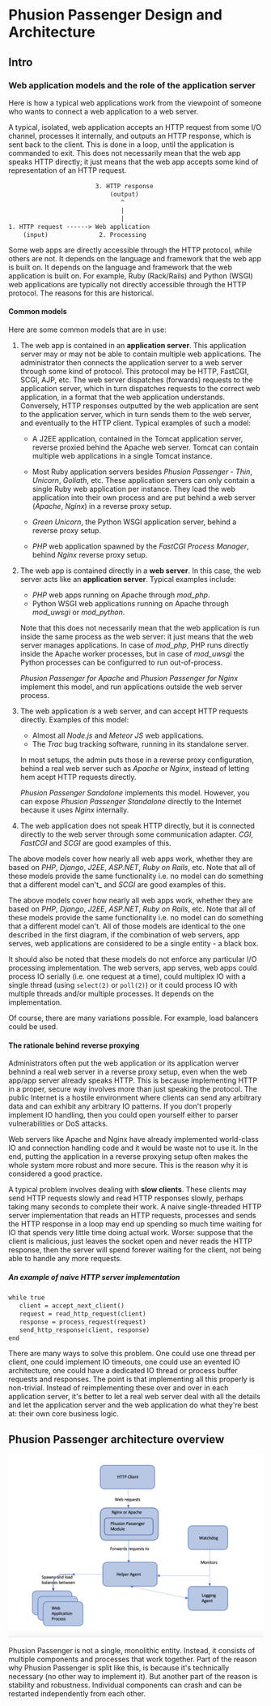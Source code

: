 # Phusion Passenger Design and Architecture

## Intro

### Web application models and the role of the application server

Here is how a typical web applications work from the viewpoint of someone who wants to connect a web application to a web server.

A typical, isolated, web application accepts an HTTP request from some I/O channel, processes it internally, and outputs an HTTP response, which is sent back to the client. This is done in a loop, until the application is commanded to exit. This does not necessarily mean that the web app speaks HTTP directly; it just means that the web app accepts some kind of representation of an HTTP request.

```
                        3. HTTP response
                            (output)
                               ^
                               |
                               |
1. HTTP request ------> Web application 
    (input)              2. Processing
```

Some web apps are directly accessible through the HTTP protocol, while others are not. It depends on the language and framework that the web app is built on. It depends on the language and framework that the web application is built on. For example, Ruby (Rack/Rails) and Python (WSGI) web applications are typically not directly accessible through the HTTP protocol. The reasons for this are historical.

#### Common models

Here are some common models that are in use:

1. The web app is contained in an **application server**. This application server may or  may not be able to contain multiple web applications. The administrator then connects the application server to a web server through some kind of protocol. This protocol may be HTTP, FastCGI, SCGI, AJP, etc. The web server dispatches (forwards) requests to the application server, which in turn dispatches requests to the correct web application, in a format that the web application understands.
   Conversely, HTTP responses outputted by the web application are sent to the application server, which in turn sends them to the web server, and eventually to the HTTP client.
Typical examples of such a model:
    - A J2EE application, contained in the Tomcat application server, reverse proxied behind the Apache web server. Tomcat can contain multiple web applications in a single Tomcat instance.

    - Most Ruby application servers besides _Phusion Passenger_ - _Thin_, _Unicorn_, _Goliath_, etc. These application servers can only contain a single Ruby web application per instance. They load the web application into their own process and are put behind a web server (_Apache_, _Nginx_) in a reverse proxy setup.

    - _Green Unicorn_, the Python WSGI application server, behind a reverse proxy setup.

    - _PHP_ web application spawned by the _FastCGI Process Manager_, behind _Nginx_ reverse proxy setup.

2. The web app is contained directly in a **web server**. In this case, the web server acts like an **application server**. Typical examples include:

    - _PHP_ web apps running on Apache through _mod_php_. 
    - Python WSGI web applications running on Apache through _mod_uwsgi_ or _mod_python_.

    Note that this does not necessarily mean that the web application is run inside the same process as the web server: it just means that the web server manages applications. In case of _mod_php_, PHP runs directly inside the Apache worker processes, but in case of _mod_uwsgi_ the Python processes can be configurred to run out-of-process.

    _Phusion Passenger for Apache_ and _Phusion Passenger for Nginx_ implement this model, and run applications outside the web server process. 

3. The web application *is* a web server, and can accept HTTP requests directly. Examples of this model:

    - Almost all _Node.js_ and _Meteor JS_ web applications.
    - The _Trac_ bug tracking software, running in its standalone server.

    In most setups, the admin puts those in a reverse proxy configuration, behind a real web server such as _Apache_ or _Nginx_, instead of letting hem acept HTTP requests directly. 

    _Phusion Passenger Sandalone_ implements this model. However, you can expose _Phusion Passenger Standalone_ directly to the Internet because it uses _Nginx_ internally.

4. The web application does not speak HTTP directly, but it is connected directly to the web server through some communication adapter. _CGI_, _FastCGI_ and _SCGI_ are good examples of this.


The above models cover how nearly all web apps work, whether they are based on _PHP_, _Django_, _J2EE_, _ASP.NET_, _Ruby on Rails_, etc. Note that all of these models provide the same functionality i.e. no model can do something that a different model can't_ and _SCGI_ are good examples of this.


The above models cover how nearly all web apps work, whether they are based on _PHP_, _Django_, _J2EE_, _ASP.NET_, _Ruby on Rails_, etc. Note that all of these models provide the same functionality i.e. no model can do something that a different model can't. All of those models are identical to the one described in the first diagram, if the combination of web servers, app serves, web applications are considered to be a single entity - a black box.

It should also be noted that these models do not enforce any particular I/O processing implementation. The web servers, app serves, web apps could process IO serially (i.e. one request at a time), could multiplex IO with a single thread (using `select(2)` or `poll(2)`) or it could process IO with multiple threads and/or multiple processes. It depends on the implementation.

Of course, there are many variations possible. For example, load balancers could be used.


#### The rationale behind reverse proxying

Administrators often put the web application or its application werver behnind a real web server in a reverse proxy setup, even when the web app/app server already speaks HTTP. This is because implementing HTTP in a proper, secure way involves more than just speaking the protocol. The public Internet is a hostile environment where clients can send any arbitrary data and can exhibit any arbitrary IO patterns. If you don't properly implement IO handling, then you could open
yourself either to parser vulnerabilities or DoS attacks.

Web servers like Apache and Nginx have already implemented world-class IO and connection handling code and it would be waste not to use it. In the end, putting the application in a reverse proxying setup often makes the whole system more robust and more secure. This is the reason why it is considered a good practice.

A typical problem involves dealing with **slow clients**. These clients may send HTTP requests slowly and read HTTP responses slowly, perhaps taking many seconds to complete their work. A naive single-threaded HTTP server implementation that reads an HTTP requests, processes and sends the HTTP response in a loop may end up spending so much time waiting for IO that spends very little time doing actual work. Worse: suppose that the client is malicious, just leaves the socket open and never reads the HTTP response, then the server will spend forever waiting for the client, not being able to handle any more requests.

##### An example of naive HTTP server implementation
```
while true
   client = accept_next_client()
   request = read_http_request(client)
   response = process_request(request)
   send_http_response(client, response)
end
```
There are many ways to solve this problem. One could use one thread per client, one could implement IO timeouts, one could use an evented IO architecture, one could have a dedicated IO thread or process buffer requests and responses. The point is that implementing all this properly is non-trivial. Instead of reimplementing these over and over in each application server, it's better to let a real web server deal with all the details and let the application server and the web application do what they're best at: their own core business logic.


## Phusion Passenger architecture overview


![passenger architecture diagram](images/passenger_architecture1.png)

Phusion Passenger is not a single, monolithic entity. Instead, it consists of multiple components and processes that work together. Part of the reason why Phusion Passenger is split like this, is because it's technically necessary (no other way to implement it). But another part of the reason is stability and robustness. Individual components can crash and can be restarted independently from each other. 
